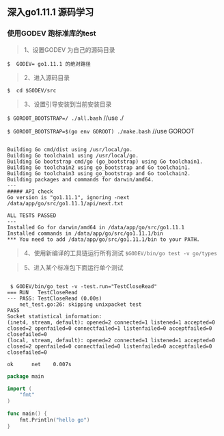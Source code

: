 ## 深入go1.11.1 源码学习

### 使用GODEV 跑标准库的test

>1、设置GODEV 为自己的源码目录  

` $  GODEV= go1.11.1 的绝对路径 `  

>2、进入源码目录

` $  cd $GODEV/src `  

>3、设置引导安装到当前安装目录

` $ GOROOT_BOOTSTRAP=/ ./all.bash ` //use ./  

` $ GOROOT_BOOTSTRAP=$(go env GOROOT) ./make.bash ` //use GOROOT  


```

Building Go cmd/dist using /usr/local/go.
Building Go toolchain1 using /usr/local/go.
Building Go bootstrap cmd/go (go_bootstrap) using Go toolchain1.
Building Go toolchain2 using go_bootstrap and Go toolchain1.
Building Go toolchain3 using go_bootstrap and Go toolchain2.
Building packages and commands for darwin/amd64.
---
##### API check
Go version is "go1.11.1", ignoring -next /data/app/go/src/go1.11.1/api/next.txt

ALL TESTS PASSED
---
Installed Go for darwin/amd64 in /data/app/go/src/go1.11.1
Installed commands in /data/app/go/src/go1.11.1/bin
*** You need to add /data/app/go/src/go1.11.1/bin to your PATH.

```

>4、使用新编译的工具链运行所有测试
`$GODEV/bin/go test -v go/types `

>5、进入某个标准包下面运行单个测试

```

 $ GODEV/bin/go test -v -test.run="TestCloseRead"
=== RUN   TestCloseRead
--- PASS: TestCloseRead (0.00s)
    net_test.go:26: skipping unixpacket test
PASS
Socket statistical information:
(inet4, stream, default): opened=2 connected=1 listened=1 accepted=0 closed=2 openfailed=0 connectfailed=1 listenfailed=0 acceptfailed=0 closefailed=0
(local, stream, default): opened=2 connected=1 listened=1 accepted=0 closed=2 openfailed=0 connectfailed=0 listenfailed=0 acceptfailed=0 closefailed=0

ok      net    0.007s

```

```go
package main

import (
	"fmt"
)

func main() {
	fmt.Println("hello go")
}

```